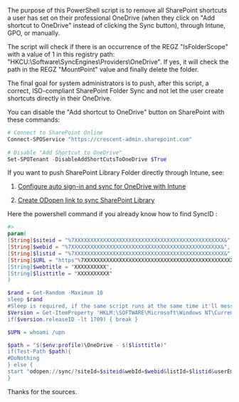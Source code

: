
The purpose of this PowerShell script is to remove all SharePoint shortcuts a user has set on their professional OneDrive (when they click on "Add shortcut to OneDrive" instead of clicking the Sync button), through Intune, GPO, or manually.

The script will check if there is an occurrence of the REGZ "IsFolderScope" with a value of 1 in this registry path: "HKCU:\Software\SyncEngines\Providers\OneDrive". If yes, it will check the path in the REGZ "MountPoint" value and finally delete the folder.

The final goal for system administrators is to push, after this script, a correct, ISO-compliant SharePoint Folder Sync and not let the user create shortcuts directly in their OneDrive.

You can disable the "Add shortcut to OneDrive" button on SharePoint with these commands: 

```powershell
# Connect to SharePoint Online
Connect-SPOService "https://crescent-admin.sharepoint.com"
 
# Disable "Add Shortcut to OneDrive"
Set-SPOTenant -DisableAddShortCutsToOneDrive $True
```
If you want to push SharePoint Library Folder directly through Intune, see:

1. [Configure auto sign-in and sync for OneDrive with Intune](https://mrshannon.wordpress.com/2020/07/20/configure-auto-sign-in-and-sync-for-onedrive-with-intune/)

2. [Create ODopen link to sync SharePoint Library](https://fabozzi.net/create-odopen-link-to-sync-sharepoint-library/)

Here the powershell command if you already know how to find SyncID : 

```powershell
#>
param(
[String]$siteid = "%7XXXXXXXXXXXXXXXXXXXXXXXXXXXXXXXXXXXXXXXXXXXXXXX&",
[String]$webid = "%7XXXXXXXXXXXXXXXXXXXXXXXXXXXXXXXXXXXXXXXXXXXXXXX&",
[String]$listid = "%7XXXXXXXXXXXXXXXXXXXXXXXXXXXXXXXXXXXXXXXXXXXXXXX&",
[String]$URL = "https"%7XXXXXXXXXXXXXXXXXXXXXXXXXXXXXXXXXXXXXXXXXXXXXXX&",
[String]$webtitle = "XXXXXXXXXX",
[String]$listtitle = "XXXXXXXXXX"
)

$rand = Get-Random -Maximum 10
sleep $rand
#Sleep is required, if the same script runs at the same time it'll mess up the configuration.
$Version = Get-ItemProperty 'HKLM:\SOFTWARE\Microsoft\Windows NT\CurrentVersion' -Name ReleaseID | Select-Object ReleaseID
if($version.releaseID -lt 1709) { break }

$UPN = whoami /upn

$path = "$($env:profile)\OneDrive - $($listtitle)"
if(Test-Path $path){
#DoNothing
} else {
start "odopen://sync/?siteId=$siteid&webId=$webid&listId=$listid&userEmail=$upn&webUrl=$URL&webtitle=$webtitle&listtitle=$listtitle"
}
```

Thanks for the sources.
